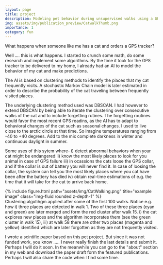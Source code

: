 ```yaml
---
layout: page
title: project
description: Modeling pet behavior during unsupervised walks using a GPS tracker on a domestic cat
img: assets/img/publication_preview/CatwalkThumb.png
importance: 1
category: fun
---
```


What happens when someone like me has a cat and orders a GPS tracker?

Well .... this is what happens. I started to crunch some math, do some research and implement some algorithms. By the time it took for the GPS tracker to be delivered to my home, I already had an AI to model the behavior of my cat and make predictions. 

The AI is based on clustering methods to identify the places that my cat frequently visits. A stochastic Markov Chain model is later estimated in order to describe the probability of the cat traveling between frequently visited places. 

The underlying clustering method used was DBSCAN. I had however to extend DBSCAN by being able to iterate the clustering over consecutive walks of the cat and to include forgetting rutines. The forgetting routines would favor the most recent GPS readins, as the AI has to adapt to behavioral changes of the cat such as seasonal changes. I used to live close to the arctic circle at that time. So imagine temperatures ranging from -40 to +40 degrees. Add to the mix complete darkness in winter and continuous daylight in summer. 

Some uses of this sytem where- 
i)  detect abnormal behaviors when your cat might be endangered
ii) know the most likely places to look for you animal in case of GPS failure
iii) in ocassions the cats loose the GPS collar, and if the collar is out of battery you will never find it. In case of loosing the collar, the system can tell you the most likely places where you cat have been after the battery has died
iv) obtain real-time estimations of e.g. the time that it will take for the cat to arrive back home. 



<div class="row">
    <div class="col-sm mt-3 mt-md-0">
        {% include figure.html path="assets/img/CatWalking.png" title="example image" class="img-fluid rounded z-depth-1" %}
    </div>
</div>
<div class="caption">
    Clustering algotihgm applied after some of the first 100 walks. Notice e.g. how i) three places are detected in walk 1. Two of these three places (cyan and green) are later merged and form the red cluster after walk 15. i) the cat explores new places and the algorithm incorporates them (see the green cluster in walk 15), iii) at walk 58 there are other two places (magenta and yellow) identified which are later forgotten as they are not frequently visited. 
</div>


I wrote a scintific paper based on this pet project. But since it was not funded work, you know ..... I never really finish the last details and submit it. Perhaps I will do it soon. In the meanwhile you can go to the "about" section in my web and download the paper draft form the featured publications. Perhaps I will also share the code when I find some time. 

